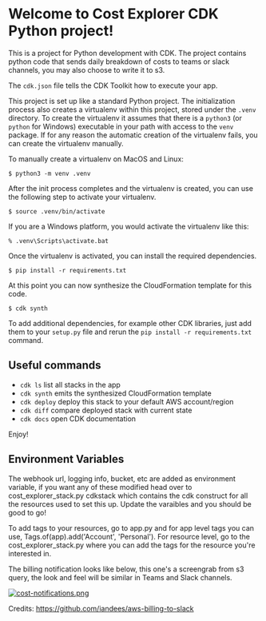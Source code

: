 
# Welcome to Cost Explorer CDK Python project!

This is a project for Python development with CDK.  The project contains python code that sends daily breakdown of costs to teams or slack channels, you may also choose to write it to s3.

The `cdk.json` file tells the CDK Toolkit how to execute your app.

This project is set up like a standard Python project.  The initialization
process also creates a virtualenv within this project, stored under the `.venv`
directory.  To create the virtualenv it assumes that there is a `python3`
(or `python` for Windows) executable in your path with access to the `venv`
package. If for any reason the automatic creation of the virtualenv fails,
you can create the virtualenv manually.

To manually create a virtualenv on MacOS and Linux:

```
$ python3 -m venv .venv
```

After the init process completes and the virtualenv is created, you can use the following
step to activate your virtualenv.

```
$ source .venv/bin/activate
```

If you are a Windows platform, you would activate the virtualenv like this:

```
% .venv\Scripts\activate.bat
```

Once the virtualenv is activated, you can install the required dependencies.

```
$ pip install -r requirements.txt
```

At this point you can now synthesize the CloudFormation template for this code.

```
$ cdk synth
```

To add additional dependencies, for example other CDK libraries, just add
them to your `setup.py` file and rerun the `pip install -r requirements.txt`
command.

## Useful commands

 * `cdk ls`          list all stacks in the app
 * `cdk synth`       emits the synthesized CloudFormation template
 * `cdk deploy`      deploy this stack to your default AWS account/region
 * `cdk diff`        compare deployed stack with current state
 * `cdk docs`        open CDK documentation

Enjoy!

## Environment Variables

The webhook url, logging info, bucket, etc are added as environment variable, if you want any of these modified head over to cost_explorer_stack.py cdkstack which contains the cdk construct for all the resources used to set this up.  Update the varaibles and you should be good to go!

To add tags to your resources, go to app.py and for app level tags you can use, Tags.of(app).add('Account', 'Personal').  For resource level, go to the cost_explorer_stack.py where you can add the tags for the resource you're interested in.


The billing notification looks like below, this one's a screengrab from s3 query, the look and feel will be similar in Teams and Slack channels.

[![cost-notifications.png](https://i.postimg.cc/X7ff2NyY/cost-notifications.png)](https://postimg.cc/3dw0NTBs)


Credits: https://github.com/iandees/aws-billing-to-slack